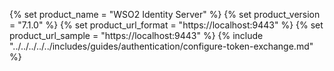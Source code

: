 {% set product_name = "WSO2 Identity Server" %}
{% set product_version = "7.1.0" %}
{% set product_url_format = "https://localhost:9443" %}
{% set product_url_sample = "https://localhost:9443" %}
{% include "../../../../../includes/guides/authentication/configure-token-exchange.md" %}